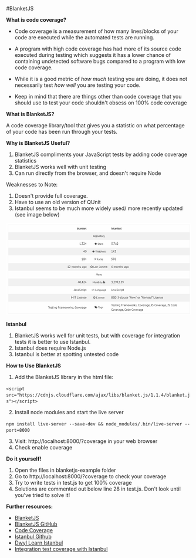 #BlanketJS

**What is code coverage?**

- Code coverage is a measurement of how many lines/blocks of your code are executed while the automated tests are running.

- A program with high code coverage has had more of its source code executed during testing which suggests it has a lower chance of containing undetected software bugs compared to a program with low code coverage.

- While it is a good metric of _how much_ testing you are doing, it does not necessarily test _how well_ you are testing your code.
- Keep in mind that there are things other than code coverage that you should use to test your code shouldn't obsess on 100% code coverage

**What is BlanketJS?**

A code coverage library/tool that gives you a statistic on what percentage of your code has been run through your tests.

**Why is BlanketJS Useful?**

1. BlanketJS compliments your JavaScript tests by adding code coverage statistics
2. BlanketJS works well with unit testing
3. Can run directly from the browser, and doesn't require Node

Weaknesses to Note:

1. Doesn't provide full coverage.
2. Have to use an old version of QUnit
3. Istanbul seems to be much more widely used/ more recently updated (see image below)

![BlanketJS vs Istanbul](blanketjs.png)

**Istanbul**

1. BlanketJS works well for unit tests, but with coverage for integration tests it is better to use Istanbul.
2. Istanbul does require Node.js
3. Istanbul is better at spotting untested code

**How to Use BlanketJS**

1. Add the BlanketJS library in the html file:

 `<script src="https://cdnjs.cloudflare.com/ajax/libs/blanket.js/1.1.4/blanket.js"></script>`

2. Install node modules and start the live server

`npm install live-server --save-dev && node_modules/.bin/live-server --port=8000`

3. Visit: http://localhost:8000/?coverage in your web browser
4. Check enable coverage

**Do it yourself!**

1. Open the files in blanketjs-example folder
2. Go to http://localhost:8000/?coverage to check your coverage
3. Try to write tests in test.js to get 100% coverage
4. Solutions are commented out below line 28 in test.js. Don't look until you've tried to solve it!

**Further resources:**

* [BlanketJS](http://blanketjs.org/)
* [BlanketJS GitHub](https://github.com/alex-seville/blanket)
* [Code Coverage](http://treyhunner.com/code-coverage-talk/#/)
* [Istanbul Github](https://github.com/gotwarlost/istanbul)
* [Dwyl Learn Istanbul](https://github.com/dwyl/learn-istanbul)
* [Integration test coverage with Istanbul](https://noamshemesh.wordpress.com/2014/07/05/integration-coverage-istanbul/)
